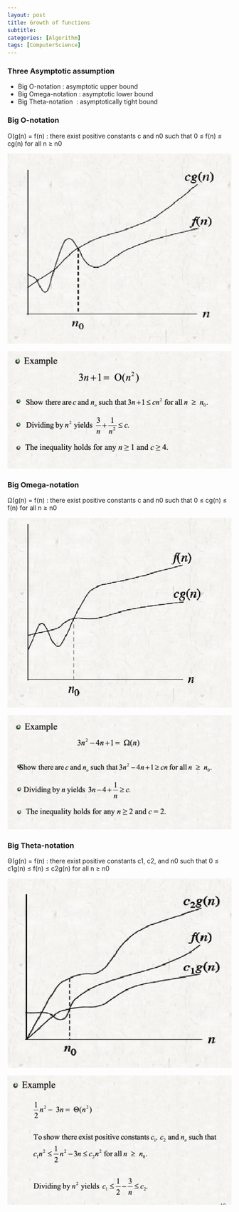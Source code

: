 ```yaml
---
layout: post
title: Growth of functions
subtitle: 
categories: [Algorithm]
tags: [ComputerScience]
---
```


### Three Asymptotic assumption 
- Big O-notation : asymptotic upper bound
- Big Omega-notation : asymptotic lower bound
- Big Theta-notation  : asymptotically tight bound

### Big O-notation
O(g(n) = f(n)
: there exist positive constants c and n0 such that 0 ≤ f(n) ≤ cg(n) for all n ≥ n0

![7.1](/assets/images/algorithm/3.1.png)

![7.1](/assets/images/algorithm/3.2.png)

### Big Omega-notation
Ω(g(n) = f(n)
: there exist positive constants c and n0 such that 0 ≤ cg(n) ≤ f(n) for all n ≥ n0 

![7.1](/assets/images/algorithm/3.3.png)

![7.1](/assets/images/algorithm/3.4.png)


### Big Theta-notation
Θ(g(n) = f(n)
: there exist positive constants c1, c2, and n0 such that 0 ≤ c1g(n) ≤ f(n) ≤ c2g(n) for all n ≥ n0 

![7.1](/assets/images/algorithm/3.5.png)

![7.1](/assets/images/algorithm/3.6.png)




